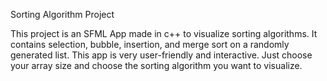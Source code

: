 Sorting Algorithm Project

This project is an SFML App made in c++ to visualize sorting algorithms. It contains selection, bubble, insertion, and merge sort on a randomly generated list.
This app is very user-friendly and interactive. Just choose your array size and choose the sorting algorithm you want to visualize.
